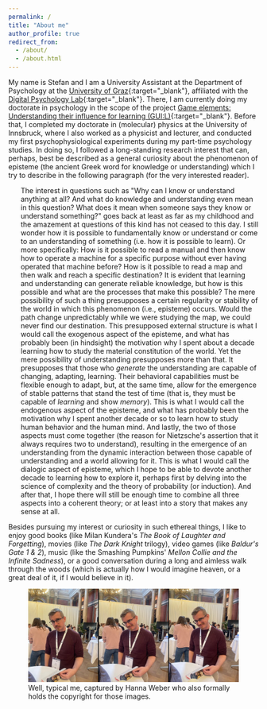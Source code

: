 ```yaml
---
permalink: /
title: "About me"
author_profile: true
redirect_from: 
  - /about/
  - /about.html
---
```


My name is Stefan and I am a University Assistant at the Department of Psychology at the [University of Graz](https://www.uni-graz.at/en/){:target="_blank"}, affiliated with the [Digital Psychology Lab](https://digilab.uni-graz.at/en/){:target="_blank"}. There, I am currently doing my doctorate in psychology in the scope of the project [Game elements: Understanding their influence for learning (GUI:L)](https://stefaneha.github.io/projects/game_elements/){:target="_blank"}. Before that, I completed my doctorate in (molecular) physics at the University of Innsbruck, where I also worked as a physicist and lecturer, and conducted my first psychophysiological experiments during my part-time psychology studies. In doing so, I followed a long-standing research interest that can, perhaps, best be described as a general curiosity about the phenomenon of episteme (the ancient Greek word for knowledge or understanding) which I try to describe in the following paragraph (for the very interested reader).

<p style="margin-left:25px;font-size:14px;">The interest in questions such as "Why can I know or understand anything at all? And what do knowledge and understanding even mean in this question? What does it mean when someone says they know or understand something?" goes back at least as far as my childhood and the amazement at questions of this kind has not ceased to this day. I still wonder how it is possible to fundamentally know or understand or come to an understanding of something (i.e. how it is possible to learn). Or more specifically: How is it possible to read a manual and then know how to operate a machine for a specific purpose without ever having operated that machine before? How is it possible to read a map and then walk and reach a specific destination? It is evident that learning and understanding can generate reliable knowledge, but how is this possible and what are the processes that make this possible? The mere possibility of such a thing presupposes a certain regularity or stability of the world in which this phenomenon (i.e., episteme) occurs. Would the path change unpredictably while we were studying the map, we could never find our destination. This presupposed external structure is what I would call the exogenous aspect of the episteme, and what has probably been (in hindsight) the motivation why I spent about a decade learning how to study the material constitution of the world. Yet the mere possibility of understanding presupposes more than that. It presupposes that those who <i>generate</i> the understanding are capable of changing, adapting, learning. Their behavioral capabilities must be flexible enough to adapt, but, at the same time, allow for the emergence of stable patterns that stand the test of time (that is, they must be capable of <i>learning</i> and show <i>memory</i>). This is what I would call the endogenous aspect of the episteme, and what has probably been the motivation why I spent another decade or so to learn how to study human behavior and the human mind. And lastly, the two of those aspects must come together (the reason for Nietzsche's assertion that it always requires two to understand), resulting in the emergence of an understanding from the dynamic interaction between those capable of understanding and a world allowing for it. This is what I would call the dialogic aspect of episteme, which I hope to be able to devote another decade to learning how to explore it, perhaps first by delving into the science of complexity and the theory of probability (or induction). And after that, I hope there will still be enough time to combine all three aspects into a coherent theory; or at least into a story that makes any sense at all.</p>

Besides pursuing my interest or curiosity in such ethereal things, I like to enjoy good books (like Milan Kundera's <i>The Book of Laughter and Forgetting</i>), movies (like <i>The Dark Knight</i> trilogy), video games (like <i>Baldur's Gate 1 & 2</i>), music (like the Smashing Pumpkins' <i>Mellon Collie and the Infinite Sadness</i>), or a good conversation during a long and aimless walk through the woods (which is actually how I would imagine heaven, or a great deal of it, if I would believe in it). 

<figure>
  <img src="/images/DGPs_collage.jpg"/>
  <figcaption><footer>Well, typical me, captured by Hanna Weber who also formally holds the copyright for those images.</footer></figcaption>
</figure>
